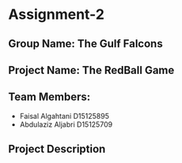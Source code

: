 # Assignment-2

## Group Name: The Gulf Falcons
## Project Name: The RedBall Game 
## Team Members: 
* Faisal Algahtani D15125895
* Abdulaziz Aljabri D15125709


## Project Description 
